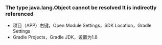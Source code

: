 ### The type java.lang.Object cannot be resolved It is indirectly referenced

- 项目（APP）右键，Open Module Settings，SDK Location，Gradle Settings
- Gradle Projects，Gradle JDK，设置为1.8
